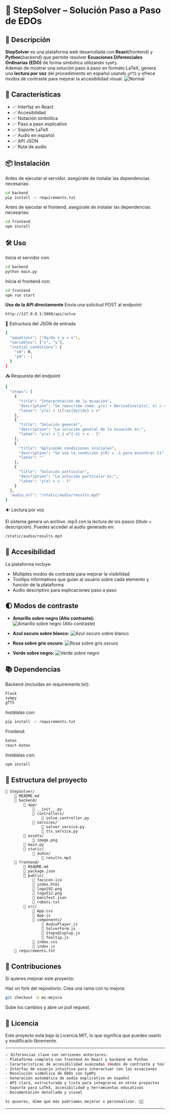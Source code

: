 # 🧠 StepSolver – Solución Paso a Paso de EDOs

## 📌 Descripción

**StepSolver** es una plataforma web desarrollada con **React**(frontend) y **Python**(backend) que permite resolver **Ecuaciones Diferenciales Ordinarias (EDO)** de forma simbólica utilizando `SymPy`.  
Además de mostrar una solución paso a paso en formato LaTeX, genera una **lectura por voz** del procedimiento en español usando `gTTS` y ofrece modos de contraste para mejorar la accesibilidad visual.
![Normal](https://github.com/user-attachments/assets/39428700-baf6-45c6-b66b-b8c0f94d0451)

## 🚀 Características

- ✅ Interfaz en React
- ✅ Accesibilidad
- ✅ Notación simbólica
- ✅ Paso a paso explicativo
- ✅ Soporte LaTeX
- ✅ Audio en español
- ✅ API JSON
- ✅ Ruta de audio
  
## 📦 Instalación

Antes de ejecutar el servidor, asegúrate de instalar las dependencias necesarias:

```bash
cd backend
pip install -r requirements.txt
```

Antes de ejecutar el frontend, asegúrate de instalar las dependencias necesarias:
```bash
cd frontend
npm install
```

## 🛠️ Uso

Inicia el servidor con:

```bash
cd backend
python main.py
```

Inicia el frontend con:
```bash
cd frontend
npm run start
```

**Uso de la API directamente**
Envía una solicitud POST al endpoint:

```bash
http://127.0.0.1:5000/api/solve
```

🔸 Estructura del JSON de entrada
```bash
{
  "equations": ["dy/dx + y = x"],
  "variables": ["x", "y"],
  "initial_conditions": {
    "x0": 0,
    "y0": -1
  }
}
```

📥 Respuesta del endpoint
```bash
{
  "steps": [
    {
      "title": "Interpretación de la ecuación",
      "description": "Se reescribe como: y(x) + Derivative(y(x), x) = x",
      "latex": "y(x) + \\frac{dy}{dx} = x"
    },
    {
      "title": "Solución general",
      "description": "La solución general de la ecuación es:",
      "latex": "y(x) = C_1 e^{-x} + x - 1"
    },
    {
      "title": "Aplicando condiciones iniciales",
      "description": "Se usa la condición y(0) = -1 para encontrar C1",
      "latex": ""
    },
    {
      "title": "Solución particular",
      "description": "La solución particular es:",
      "latex": "y(x) = x - 1"
    }
  ],
  "audio_url": "/static/audio/results.mp3"
}
```

🔉 Lectura por voz

El sistema genera un archivo .mp3 con la lectura de los pasos (título + descripción).
Puedes acceder al audio generado en:

```bash
/static/audio/results.mp3
```

## 🌈 Accesibilidad

La plataforma incluye:
- Múltiples modos de contraste para mejorar la visibilidad
- Tooltips informativos que guían al usuario sobre cada elemento y función de la plataforma
- Audio descriptivo para explicaciones paso a paso

## 🌓 Modos de contraste

- **Amarillo sobre negro (Alto contraste):**
![Amarillo sobre negro (Alto contraste) ](https://github.com/user-attachments/assets/22107dcd-8c4c-422d-bce2-2f30cee499e6)

- **Azul oscuro sobre blanco:**
![Azul oscuro sobre blanco](https://github.com/user-attachments/assets/00535e10-a904-4d13-a57c-2e22fdb20171)

- **Rosa sobre gris oscuro:**
![Rosa sobre gris oscuro](https://github.com/user-attachments/assets/1db13710-371e-4924-9ff8-f89ce495d5b2)

- **Verde sobre negro:**
![Verde sobre negro](https://github.com/user-attachments/assets/b10b6cc8-bff0-48f5-a64b-63bd726f00ff)

## 📚 Dependencias

Backend (incluidas en requirements.txt):

```bash
Flask
sympy
gTTS
```

Instálalas con:

```bash
pip install -r requirements.txt
```

Frontend:

```bash
katex
react-katex
```

Instálalas con:

```bash
npm install
```

## 📁 Estructura del proyecto

```
📁 StepSolver/
    📄 README.md
    📁 backend/
        📁 app/
            📄 __init__.py
            📁 controllers/
                📄 solve_controller.py
            📁 services/
                📄 solver_service.py
                📄 tts_service.py
        📁 assets/
            📄 image.png
        📄 main.py
        📁 static/
            📁 audio/
                📄 results.mp3
    📁 frontend/
        📄 README.md
        📄 package.json
        📁 public/
            📄 favicon.ico
            📄 index.html
            📄 logo192.png
            📄 logo512.png
            📄 manifest.json
            📄 robots.txt
        📁 src/
            📄 App.css
            📄 App.js
            📁 components/
                📄 AudioPlayer.js
                📄 SolverForm.js
                📄 StepsDisplay.js
                📄 Tooltip.js
            📄 index.css
            📄 index.js
    📄 requirements.txt
```

## 🤝 Contribuciones

Si quieres mejorar este proyecto:

Haz un fork del repositorio.
Crea una rama con tu mejora:

```bash
git checkout -b mi-mejora
```

Sube los cambios y abre un pull request.

## 📜 Licencia

Este proyecto está bajo la Licencia MIT, lo que significa que puedes usarlo y modificarlo libremente.

---

```bash
✅ Diferencias clave con versiones anteriores:
- Plataforma completa con frontend en React y backend en Python
- Características de accesibilidad avanzadas (modos de contraste y tooltips informativos)
- Interfaz de usuario intuitiva para interactuar con las ecuaciones
- Resolución simbólica de EDOs con SymPy
- Generación automática de audio explicativo en español
- API clara, estructurada y lista para integrarse en otros proyectos
- Soporte para LaTeX, accesibilidad y herramientas educativas
- Documentación detallada y visual

Si quieres, dime qué más podríamos mejorar o personalizar. 🚀😃
```

---
